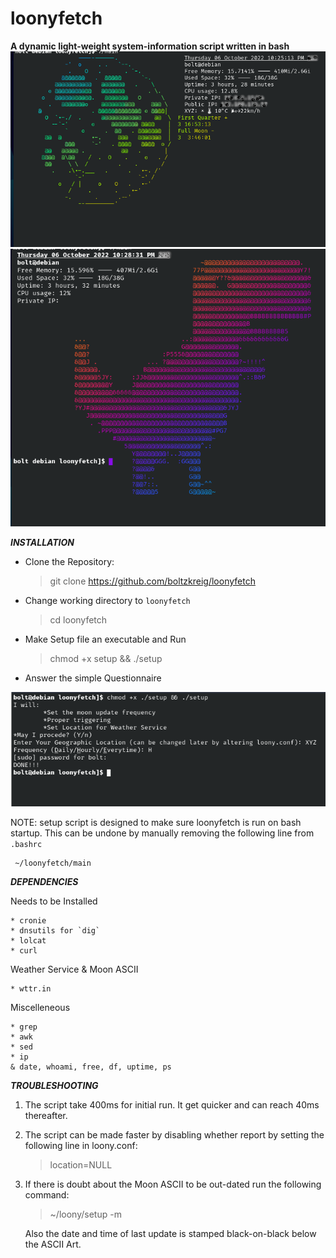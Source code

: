 loonyfetch
===================================
**A dynamic light-weight system-information script written in bash**
![With_Network](Picture1.png)
![Without_Network](Picture2.png)

***INSTALLATION***

* Clone the Repository:
    > git clone https://github.com/boltzkreig/loonyfetch
* Change working directory to `loonyfetch`
    > cd loonyfetch
* Make Setup file an executable and Run
    > chmod +x setup && ./setup
* Answer the simple Questionnaire

![Sample Questionnaire](questionnaire.png)

NOTE: setup script is designed to make sure loonyfetch is run on bash startup. This can be undone by manually removing the following line from `.bashrc`

     ~/loonyfetch/main

***DEPENDENCIES***

Needs to be Installed

    * cronie
    * dnsutils for `dig`
    * lolcat
    * curl

Weather Service & Moon ASCII 

    * wttr.in

Miscelleneous

    * grep
    * awk
    * sed
    * ip
    & date, whoami, free, df, uptime, ps

***TROUBLESHOOTING***
1. The script take 400ms for initial run. It get quicker and can reach 40ms thereafter.
2. The script can be made faster by disabling whether report by setting the following line in loony.conf:
   > location=NULL
3. If there is doubt about the Moon ASCII to be out-dated run the following command:
   > ~/loony/setup -m
   
   Also the date and time of last update is stamped black-on-black below the ASCII Art.
